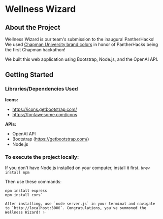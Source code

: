 # Wellness Wizard

## About the Project
Wellness Wizard is our team's submission to the inaugural PantherHacks! We used [Chapman University brand colors](https://brand.chapman.edu/colors/) in honor of PantherHacks being the first Chapman hackathon! 

We built this web application using Bootstrap, Node.js, and the OpenAI API.

## Getting Started
### Libraries/Dependencies Used
**Icons:**
- https://icons.getbootstrap.com/
- https://fontawesome.com/icons

**APIs:**
- OpenAI API
- Bootstrap (https://getbootstrap.com/)
- Node.js

### To execute the project locally:
If you don't have Node.js installed on your computer, install it first.
`brew install npm`

Then use these commands:
```npm install axios
npm install express
npm install cors`

After installing, use `node server.js` in your terminal and navigate to `http://localhost:3000`. Congratulations, you've summoned the Wellness Wizard! ✨